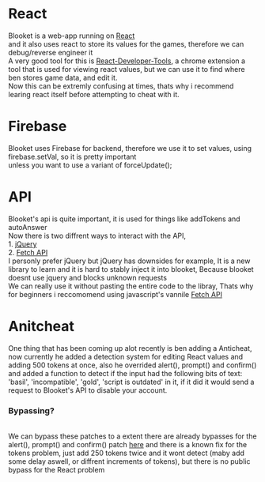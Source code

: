 # React <!--- fuck react -->
Blooket is a web-app running on [React](https://reactjs.org/)<br>and it also uses react to store its values for the games, therefore we can debug/reverse engineer it <br>A very good tool for this is [React-Developer-Tools](https://chrome.google.com/webstore/detail/react-developer-tools/fmkadmapgofadopljbjfkapdkoienihi), a chrome extension a tool that is used for viewing react values, but we can use it to find where ben stores game data, and edit it.<br>
Now this can be extremly confusing at times, thats why i recommend learing react itself before attempting to cheat with it.

# Firebase
Blooket uses Firebase for backend, therefore we use it to set values, using firebase.setVal, so it is pretty important<br>unless you want to use a variant of forceUpdate();

# API
Blooket's api is quite important, it is used for things like addTokens and autoAnswer<br>Now there is two diffrent ways to interact with the API,<br>1. [jQuery](https://api.jquery.com/)<br>2. [Fetch API](https://developer.mozilla.org/en-US/docs/Web/API/Fetch_API)<br>I personly prefer jQuery but jQuery has downsides for example, It is a new library to learn and it is hard to stably inject it into blooket, Because blooket doesnt use jquery and blocks unknown requests<br>We can really use it without pasting the entire code to the libray, Thats why for beginners i reccomomend using javascript's vannile [Fetch API](https://developer.mozilla.org/en-US/docs/Web/API/Fetch_API)

# Anitcheat
One thing that has been coming up alot recently is ben adding a Anticheat, now currently he added a detection system for editing React values and adding 500 tokens at once, also he overrided alert(), prompt() and confirm() and added a function to detect if the input had the following bits of text: 'basil', 'incompatible', 'gold', 'script is outdated' in it, if it did it would send a request to Blooket's API to disable your account.
### Bypassing?
<br>We can bypass these patches to a extent there are already bypasses for the alert(), prompt() and confirm() patch [here]() and there is a known fix for the tokens problem, just add 250 tokens twice and it wont detect (maby add some delay aswell, or diffrent increments of tokens), but there is no public bypass for the React problem
